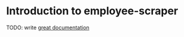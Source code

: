 # Introduction to employee-scraper

TODO: write [great documentation](http://jacobian.org/writing/great-documentation/what-to-write/)
